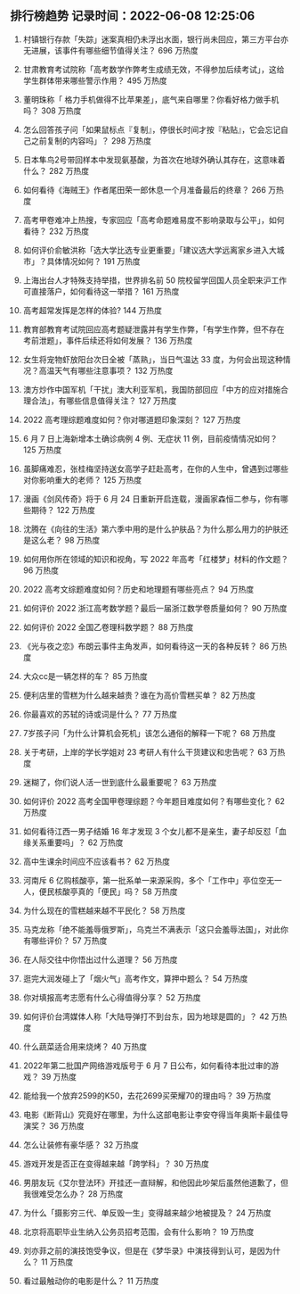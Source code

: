
## 排行榜趋势 记录时间：2022-06-08 12:25:06
  
  1. 村镇银行存款「失踪」迷案真相仍未浮出水面，银行尚未回应，第三方平台亦无进展，该事件有哪些细节值得关注？ 696 万热度
    
  2. 甘肃教育考试院称「高考数学作弊考生成绩无效，不得参加后续考试」，这给学生群体带来哪些警示作用？ 495 万热度
    
  3. 董明珠称「 格力手机做得不比苹果差」，底气来自哪里？你看好格力做手机吗？ 308 万热度
    
  4. 怎么回答孩子问「如果鼠标点『复制』，停很长时间才按『粘贴』，它会忘记自己之前复制的内容吗」？ 298 万热度
    
  5. 日本隼鸟2号带回样本中发现氨基酸，为首次在地球外确认其存在，这意味着什么？ 282 万热度
    
  6. 如何看待《海贼王》作者尾田荣一郎休息一个月准备最后的终章？ 266 万热度
    
  7. 高考甲卷难冲上热搜，专家回应「高考命题难易度不影响录取与公平」，如何看待？ 232 万热度
    
  8. 如何评价俞敏洪称「选大学比选专业更重要」「建议选大学远离家乡进入大城市」？具体情况如何？ 191 万热度
    
  9. 上海出台人才特殊支持举措，世界排名前 50 院校留学回国人员全职来沪工作可直接落户，如何看待这一举措？ 161 万热度
    
  10. 高考超常发挥是怎样的体验? 144 万热度
    
  11. 教育部教育考试院回应高考题疑泄露并有学生作弊，「有学生作弊，但不存在考前泄题」，事件后续还将如何发展？ 136 万热度
    
  12. 女生将宠物虾放阳台次日全被「蒸熟」，当日气温达 33 度，为何会出现这种情况？高温天气有哪些注意事项？ 132 万热度
    
  13. 澳方炒作中国军机「干扰」澳大利亚军机，我国防部回应「中方的应对措施合理合法」，有哪些信息值得关注？ 127 万热度
    
  14. 2022 高考理综题难度如何？你对哪道题印象深刻？ 127 万热度
    
  15. 6 月 7 日上海新增本土确诊病例 4 例、无症状 11 例，目前疫情情况如何？ 125 万热度
    
  16. 虽脚痛难忍，张桂梅坚持送女高学子赶赴高考，在你的人生中，曾遇到过哪些对你影响重大的老师？ 125 万热度
    
  17. 漫画《剑风传奇》将于 6 月 24 日重新开启连载，漫画家森恒二参与，你有哪些期待？ 122 万热度
    
  18. 沈腾在《向往的生活》第六季中用的是什么护肤品？为什么那么用力的护肤还是这么老？ 98 万热度
    
  19. 如何用你所在领域的知识和视角，写 2022 年高考「红楼梦」材料的作文题？ 96 万热度
    
  20. 2022 高考文综题难度如何？历史和地理题有哪些亮点？ 94 万热度
    
  21. 如何评价 2022 浙江高考数学题？最后一届浙江数学卷质量如何？ 90 万热度
    
  22. 如何评价 2022 全国乙卷理科数学题？ 88 万热度
    
  23. 《光与夜之恋》布朗云事件主角发声，如何看待这一天的各种反转？ 86 万热度
    
  24. 大众cc是一辆怎样的车？ 85 万热度
    
  25. 便利店里的雪糕为什么越来越贵？谁在为高价雪糕买单？ 82 万热度
    
  26. 你最喜欢的苏轼的诗或词是什么？ 77 万热度
    
  27. 7岁孩子问「为什么计算机会死机」该怎么通俗的解释一下呢？ 68 万热度
    
  28. 关于考研，上岸的学长学姐对 23 考研人有什么干货建议和忠告呢？ 63 万热度
    
  29. 迷糊了，你们说人活一世到底什么最重要呢？ 63 万热度
    
  30. 如何评价 2022 高考全国甲卷理综题？今年题目难度如何？有哪些变化？ 62 万热度
    
  31. 如何看待江西一男子结婚 16 年才发现 3 个女儿都不是亲生，妻子却反怼「血缘关系重要吗」？ 62 万热度
    
  32. 高中生课余时间应不应该看书？ 62 万热度
    
  33. 河南斥 6 亿购核酸亭，第一批系单一来源采购，多个「工作中」亭位空无一人，便民核酸亭真的「便民」吗？ 58 万热度
    
  34. 为什么现在的雪糕越来越不平民化？ 58 万热度
    
  35. 马克龙称「绝不能羞辱俄罗斯」，乌克兰不满表示「这只会羞辱法国」，对此你有哪些评价？ 57 万热度
    
  36. 在人际交往中你悟出过什么道理？ 56 万热度
    
  37. 逛完大润发碰上了「烟火气」高考作文，算押中题么？ 54 万热度
    
  38. 你对填报高考志愿有什么心得值得分享？ 52 万热度
    
  39. 如何评价台湾媒体人称「大陆导弹打不到台东，因为地球是圆的」？ 42 万热度
    
  40. 什么蔬菜适合用来烧烤？ 40 万热度
    
  41. 2022年第二批国产网络游戏版号于 6 月 7 日公布，如何看待本批过审的游戏？ 39 万热度
    
  42. 能给我一个放弃2599的K50，去花2699买荣耀70的理由吗？ 39 万热度
    
  43. 电影《断背山》究竟好在哪里，为什么这部电影让李安夺得当年奥斯卡最佳导演奖？ 36 万热度
    
  44. 怎么让装修有豪华感？ 32 万热度
    
  45. 游戏开发是否正在变得越来越「跨学科」？ 30 万热度
    
  46. 男朋友玩《艾尔登法环》开挂还一直辩解，和他因此吵架后虽然他道歉了，但我很难受怎么办？ 28 万热度
    
  47. 为什么「摄影穷三代、单反毁一生」变得越来越少地被提及？ 24 万热度
    
  48. 北京将高职毕业生纳入公务员招考范围，会有什么影响？ 19 万热度
    
  49. 刘亦菲之前的演技饱受争议，但是在《梦华录》中演技得到认可，是因为什么？ 11 万热度
    
  50. 看过最触动你的电影是什么？ 11 万热度
    